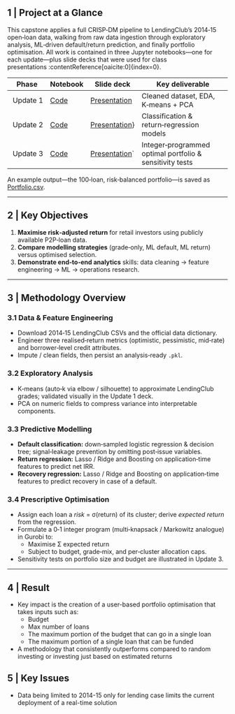 ## 1 | Project at a Glance
This capstone applies a full CRISP‑DM pipeline to LendingClub’s 2014‑15 open‑loan data, walking from raw data ingestion through exploratory analysis, ML‑driven default/return prediction, and finally portfolio optimisation. All work is contained in three Jupyter notebooks—one for each update—plus slide decks that were used for class presentations :contentReference[oaicite:0]{index=0}.

| Phase | Notebook | Slide deck | Key deliverable |
|-------|----------|-----------|-----------------|
| Update 1 | [Code](https://github.com/bhaveshjain1612/Peer2PeerLoanAnalysis/blob/main/Part1_code.ipynb) | [Presentation](https://github.com/bhaveshjain1612/Peer2PeerLoanAnalysis/blob/main/Part1_presentation.ipynb) | Cleaned dataset, EDA, K‑means + PCA |
| Update 2 | [Code](https://github.com/bhaveshjain1612/Peer2PeerLoanAnalysis/blob/main/Part2_code.ipynb) | [Presentation](https://github.com/bhaveshjain1612/Peer2PeerLoanAnalysis/blob/main/Part2_presentation.ipynb)} | Classification & return‑regression models |
| Update 3 | [Code](https://github.com/bhaveshjain1612/Peer2PeerLoanAnalysis/blob/main/Part3_code.ipynb) | [Presentation](https://github.com/bhaveshjain1612/Peer2PeerLoanAnalysis/blob/main/Part3_presentation.ipynb)` | Integer‑programmed optimal portfolio & sensitivity tests |

An example output—the 100‑loan, risk‑balanced portfolio—is saved as [Portfolio.csv](https://github.com/bhaveshjain1612/Peer2PeerLoanAnalysis/blob/main/optimized_loan_portfolio.csv).

---

## 2 | Key Objectives
1. **Maximise risk‑adjusted return** for retail investors using publicly available P2P‑loan data.  
2. **Compare modelling strategies** (grade‑only, ML default, ML return) versus optimised selection.  
3. **Demonstrate end‑to‑end analytics** skills: data cleaning → feature engineering → ML → operations research.

---

## 3 | Methodology Overview
### 3.1 Data & Feature Engineering  
* Download 2014‑15 LendingClub CSVs and the official data dictionary.  
* Engineer three realised‑return metrics (optimistic, pessimistic, mid‑rate) and borrower‑level credit attributes.  
* Impute / clean fields, then persist an analysis‑ready `.pkl`.

### 3.2 Exploratory Analysis  
* K‑means (auto‑k via elbow / silhouette) to approximate LendingClub grades; validated visually in the Update 1 deck.  
* PCA on numeric fields to compress variance into interpretable components.

### 3.3 Predictive Modelling  
* **Default classification:** down‑sampled logistic regression & decision tree; signal‑leakage prevention by omitting post‑issue variables.  
* **Return regression:** Lasso / Ridge and Boosting on application‑time features to predict net IRR.
* **Recovery regression:** Lasso / Ridge and Boosting on application‑time features to predict recovery in case of a default.

### 3.4 Prescriptive Optimisation  
* Assign each loan a *risk* = σ(return) of its cluster; derive *expected return* from the regression.  
* Formulate a 0‑1 integer program (multi‑knapsack / Markowitz analogue) in Gurobi to:  
  * Maximise Σ expected return  
  * Subject to budget, grade‑mix, and per‑cluster allocation caps.  
* Sensitivity tests on portfolio size and budget are illustrated in Update 3.

---

## 4 | Result
* Key impact is the creation of a user-based portfolio optimisation that takes inputs such as:
  - Budget
  - Max number of loans
  - The maximum portion of the budget that can go in a single loan
  - The maximum portion of a single loan that can be funded
* A methodology that consistently outperforms compared to random investing or investing just based on estimated returns

## 5 | Key Issues
* Data being limited to 2014-15 only for lending case limits the current deployment of a real-time solution
